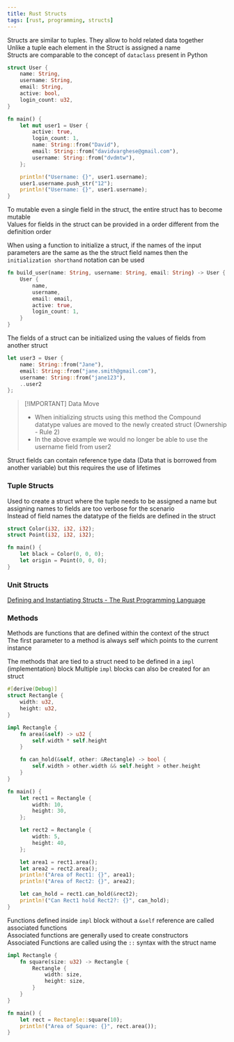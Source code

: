 ```yaml
---
title: Rust Structs
tags: [rust, programming, structs]
---
```


Structs are similar to tuples. They allow to hold related data together  
Unlike a tuple each element in the Struct is assigned a name  
Structs are comparable to the concept of `dataclass` present in Python

```rust
struct User {
    name: String,
    username: String,
    email: String,
    active: bool,
    login_count: u32,
}

fn main() {
    let mut user1 = User {
        active: true,
        login_count: 1,
        name: String::from("David"),
        email: String::from("davidvarghese@gmail.com"),
        username: String::from("dvdmtw"),
    };

    println!("Username: {}", user1.username);
    user1.username.push_str("12");
    println!("Username: {}", user1.username);
}
```

To mutable even a single field in the struct, the entire struct has to become mutable  
Values for fields in the struct can be provided in a order different from the definition order 

When using a function to initialize a struct, if the names of the input parameters are the same as the the struct field names then the `initialization shorthand` notation can be used

```rust
fn build_user(name: String, username: String, email: String) -> User {
    User {
        name,
        username,
        email: email,
        active: true,
        login_count: 1,
    }
}
```

The fields of a struct can be initialized using the values of fields from another struct

```rust
let user3 = User {
	name: String::from("Jane"),
	email: String::from("jane.smith@gmail.com"),
	username: String::from("jane123"),
	..user2
};
```


> [!IMPORTANT] Data Move
> - When initializing structs using this method the Compound datatype values are moved to the newly created struct (Ownership - Rule 2)
> - In the above example we would no longer be able to use the username field from user2

Struct fields can contain reference type data (Data that is borrowed from another variable) but this requires the use of lifetimes

### Tuple Structs

Used to create a struct where the tuple needs to be assigned a name but assigning names to fields are too verbose for the scenario  
Instead of field names the datatype of the fields are defined in the struct

```rust
struct Color(i32, i32, i32);
struct Point(i32, i32, i32);

fn main() {
    let black = Color(0, 0, 0);
    let origin = Point(0, 0, 0);
}
```

### Unit Structs

[Defining and Instantiating Structs - The Rust Programming Language](https://doc.rust-lang.org/book/ch05-01-defining-structs.html)

### Methods

Methods are functions that are defined within the context of the struct  
The first parameter to a method is always self which points to the current instance

The methods that are tied to a struct need to be defined in a `impl` (implementation) block
Multiple `impl` blocks can also be created for an struct

```rust
#[derive(Debug)]
struct Rectangle {
    width: u32,
    height: u32,
}

impl Rectangle {
    fn area(&self) -> u32 {
        self.width * self.height
    }

    fn can_hold(&self, other: &Rectangle) -> bool {
        self.width > other.width && self.height > other.height
    }
}

fn main() {
    let rect1 = Rectangle {
        width: 10,
        height: 30,
    };

    let rect2 = Rectangle {
        width: 5,
        height: 40,
    };

    let area1 = rect1.area();
    let area2 = rect2.area();
    println!("Area of Rect1: {}", area1);
    println!("Area of Rect2: {}", area2);

    let can_hold = rect1.can_hold(&rect2);
    println!("Can Rect1 hold Rect2?: {}", can_hold);
}

```

Functions defined inside `impl` block without a `&self` reference are called associated functions  
Associated functions are generally used to create constructors  
Associated Functions are called using the `::` syntax with the struct name

```rust
impl Rectangle {
    fn square(size: u32) -> Rectangle {
        Rectangle {
            width: size,
            height: size,
        }
    }
}

fn main() {
    let rect = Rectangle::square(10);
    println!("Area of Square: {}", rect.area());
}
```